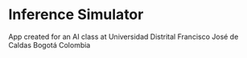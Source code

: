 # Inference Simulator

App created for an AI class at Universidad Distrital Francisco José de Caldas Bogotá Colombia
